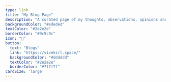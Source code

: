 ```yaml
---
type: link
title: "My Blog Page"
description: "A curated page of my thoughts, observations, opinions and more."
backgroundColor: "#ededed"
textColor: "#2e2e2e"
borderColor: "#9c9c9c"
icon: "👀"
button: 
  text: "Blogs"
  link: "https://vivekirl.space/"
  backgroundColor: "#dddddd"
  textColor: "#2e2e2e"
  borderColor: "#7f7f7f"
cardSize: 'large'
---
```

